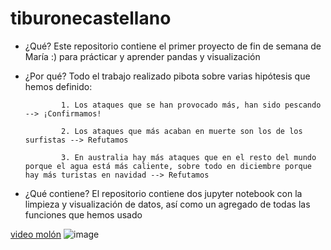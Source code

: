 # tiburonecastellano

- ¿Qué? 
        Este repositorio contiene el primer proyecto de fin de semana de María :) para prácticar y aprender pandas y visualización
- ¿Por qué?
        Todo el trabajo realizado pibota sobre varias hipótesis que hemos definido:
        
              1. Los ataques que se han provocado más, han sido pescando --> ¡Confirmamos!
              
              2. Los ataques que más acaban en muerte son los de los surfistas --> Refutamos
             
              3. En australia hay más ataques que en el resto del mundo porque el agua está más caliente, sobre todo en diciembre porque hay más turistas en navidad --> Refutamos

- ¿Qué contiene?
        El repositorio contiene dos jupyter notebook con la limpieza y visualización de datos, así como un agregado de todas las funciones que hemos usado

[video molón](https://www.youtube.com/watch?v=XqZsoesa55w)
![image](https://user-images.githubusercontent.com/92324979/139707953-78723399-e7ae-4ea8-8d77-45a9cd0ba1a2.png)

